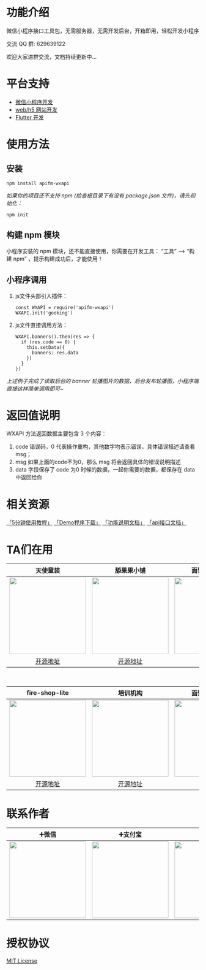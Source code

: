 # 功能介绍

微信小程序接口工具包，无需服务器，无需开发后台，开箱即用，轻松开发小程序

交流 QQ 群: 629639122

欢迎大家进群交流，文档持续更新中...

# 平台支持

* [微信小程序开发](https://github.com/gooking/apifm-wxapi)
* [web/h5 网站开发](https://github.com/gooking/apifm-webapi)
* [Flutter 开发](https://github.com/gooking/apifm-flutter)

# 使用方法

## 安装

```
npm install apifm-wxapi
```

*如果你的项目还不支持 npm (检查根目录下有没有 package.json 文件)，请先初始化：*

```
npm init
```

## 构建 npm 模块

小程序安装的 npm 模块，还不能直接使用，你需要在开发工具： “工具” --> “构建 npm” ，提示构建成功后，才能使用！

## 小程序调用

1. js文件头部引入插件：

    ```
    const WXAPI = require('apifm-wxapi')
    WXAPI.init('gooking')
    ```

2. js文件直接调用方法：

    ```
    WXAPI.banners().then(res => {
      if (res.code == 0) {
        this.setData({
          banners: res.data
        })
      }
    })
    ```

*上述例子完成了读取后台的 banner 轮播图片的数据，后台发布轮播图，小程序端直接这样简单调用即可~*

# 返回值说明

WXAPI 方法返回数据主要包含 3 个内容： 

1. code 错误码，0 代表操作重构，其他数字均表示错误，具体错误描述请查看 msg；
2. msg 如果上面的code不为0，那么 msg 将会返回具体的错误说明描述
3. data 字段保存了 code 为0 时候的数据，一起你需要的数据，都保存在 data 中返回给你

# 相关资源

[「5分钟使用教程」](https://www.yuque.com/apifm/doc/mdldsd)
[「Demo程序下载」](https://github.com/gooking/apifm-wxapi-demo)
[「功能说明文档」](instructions.md)
[「api接口文档」](https://api.it120.cc/doc.html)

# TA们在用

| 天使童装| 舔果果小铺 | 面馆风格小程序 | AI名片 |
| :------:| :------: | :------: | :------: |
| <img src="https://cdn.it120.cc/apifactory/2019/06/28/a8304003-3218-4a47-95cf-84d82ebdc07b.jpg" width="200px"> | <img src="https://cdn.it120.cc/apifactory/2018/04/01/b7b8f5a0fcfc72454ade8510ab929717.jpg" width="200px"> | <img src="https://cdn.it120.cc/apifactory/2019/03/29/9e30cfe31eabcd218eb9c434f17e9295.jpg" width="200px"> | <img src="https://cdn.it120.cc/apifactory/2018/12/18/c2324da4eea91602f385db5b523b13ca.jpg" width="200px"> | 
| [开源地址](https://github.com/EastWorld/wechat-app-mall) | [开源地址](hhttps://github.com/walcer/TianguoguoXiaopu) | [开源地址](https://gitee.com/javazj/noodle_shop_procedures) | [开源地址](https://github.com/gooking/visitingCard) |

&nbsp;

| fire-shop-lite| 培训机构 | 面馆风格小程序 | AI名片 |
| :------:| :------: | :------: | :------: |
| <img src="https://camo.githubusercontent.com/d7c5eecd41942b4906399345bcdbb0d0dd336931/68747470733a2f2f626f782e6b616e636c6f75642e636e2f33303034323134376638393839316533336230316264646664323032393639305f323538783235382e6a7067" width="200px"> | <img src="https://github.com/fukcup/lofter/raw/master/img/wecode.jpg" width="200px"> | <img src="https://cdn.it120.cc/apifactory/2019/03/29/9e30cfe31eabcd218eb9c434f17e9295.jpg" width="200px"> | <img src="https://cdn.it120.cc/apifactory/2018/12/18/c2324da4eea91602f385db5b523b13ca.jpg" width="200px"> | 
| [开源地址](https://github.com/thundersword/fire-shop-lite) | [开源地址](https://github.com/fukcup/lofter) | [开源地址](https://gitee.com/javazj/noodle_shop_procedures) | [开源地址](https://github.com/gooking/visitingCard) |

# 联系作者

| ➕微信 | ➕支付宝 | ➕QQ |
| :------: | :------: | :------: |
| <img src="https://cdn.it120.cc/apifactory/2019/07/03/a86f7e46-1dbc-42fe-9495-65403659671e.jpeg" width="200px"> | <img src="https://cdn.it120.cc/apifactory/2019/07/03/fda59aeb-4943-4379-93bb-92856740bd6a.jpeg" width="200px"> | <img src="https://cdn.it120.cc/apifactory/2019/07/07/d420e29b-872e-4147-b57d-0aa988cd4853.png" width="200px"> |

# 授权协议

[MIT License](LICENSE)